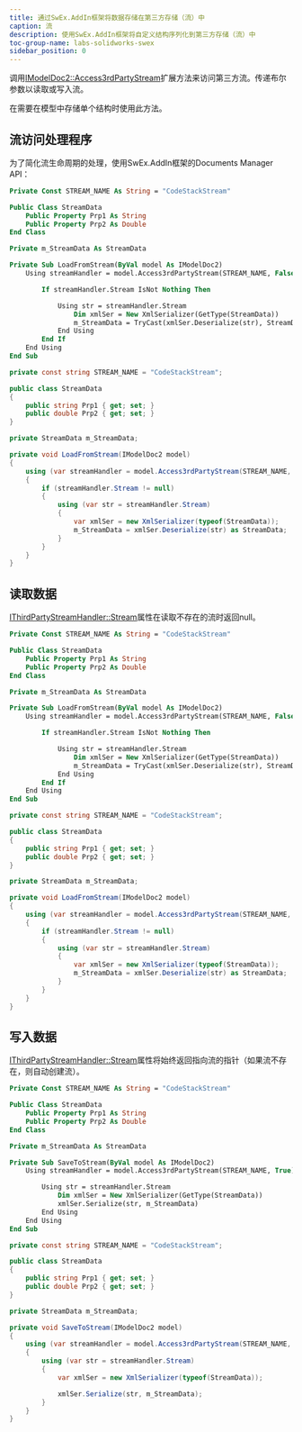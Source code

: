 ```yaml
---
title: 通过SwEx.AddIn框架将数据存储在第三方存储（流）中
caption: 流
description: 使用SwEx.AddIn框架将自定义结构序列化到第三方存储（流）中
toc-group-name: labs-solidworks-swex
sidebar_position: 0
---
```

调用[IModelDoc2::Access3rdPartyStream](https://docs.codestack.net/swex/add-in/html/M_SolidWorks_Interop_sldworks_ModelDocExtension_Access3rdPartyStream.htm)扩展方法来访问第三方流。传递布尔参数以读取或写入流。

在需要在模型中存储单个结构时使用此方法。

## 流访问处理程序

为了简化流生命周期的处理，使用SwEx.AddIn框架的Documents Manager API：

```vb
Private Const STREAM_NAME As String = "CodeStackStream"

Public Class StreamData
    Public Property Prp1 As String
    Public Property Prp2 As Double
End Class

Private m_StreamData As StreamData

Private Sub LoadFromStream(ByVal model As IModelDoc2)
    Using streamHandler = model.Access3rdPartyStream(STREAM_NAME, False)

        If streamHandler.Stream IsNot Nothing Then

            Using str = streamHandler.Stream
                Dim xmlSer = New XmlSerializer(GetType(StreamData))
                m_StreamData = TryCast(xmlSer.Deserialize(str), StreamData)
            End Using
        End If
    End Using
End Sub
```

```cs
private const string STREAM_NAME = "CodeStackStream";

public class StreamData
{
    public string Prp1 { get; set; }
    public double Prp2 { get; set; }
}

private StreamData m_StreamData;

private void LoadFromStream(IModelDoc2 model)
{
    using (var streamHandler = model.Access3rdPartyStream(STREAM_NAME, false))
    {
        if (streamHandler.Stream != null)
        {
            using (var str = streamHandler.Stream)
            {
                var xmlSer = new XmlSerializer(typeof(StreamData));
                m_StreamData = xmlSer.Deserialize(str) as StreamData;
            }
        }
    }
}
```

## 读取数据

[IThirdPartyStreamHandler::Stream](https://docs.codestack.net/swex/add-in/html/P_CodeStack_SwEx_AddIn_Base_IThirdPartyStreamHandler_Stream.htm)属性在读取不存在的流时返回null。

```vb
Private Const STREAM_NAME As String = "CodeStackStream"

Public Class StreamData
    Public Property Prp1 As String
    Public Property Prp2 As Double
End Class

Private m_StreamData As StreamData

Private Sub LoadFromStream(ByVal model As IModelDoc2)
    Using streamHandler = model.Access3rdPartyStream(STREAM_NAME, False)

        If streamHandler.Stream IsNot Nothing Then

            Using str = streamHandler.Stream
                Dim xmlSer = New XmlSerializer(GetType(StreamData))
                m_StreamData = TryCast(xmlSer.Deserialize(str), StreamData)
            End Using
        End If
    End Using
End Sub
```

```cs
private const string STREAM_NAME = "CodeStackStream";

public class StreamData
{
    public string Prp1 { get; set; }
    public double Prp2 { get; set; }
}

private StreamData m_StreamData;

private void LoadFromStream(IModelDoc2 model)
{
    using (var streamHandler = model.Access3rdPartyStream(STREAM_NAME, false))
    {
        if (streamHandler.Stream != null)
        {
            using (var str = streamHandler.Stream)
            {
                var xmlSer = new XmlSerializer(typeof(StreamData));
                m_StreamData = xmlSer.Deserialize(str) as StreamData;
            }
        }
    }
}
```

## 写入数据

[IThirdPartyStreamHandler::Stream](https://docs.codestack.net/swex/add-in/html/P_CodeStack_SwEx_AddIn_Base_IThirdPartyStreamHandler_Stream.htm)属性将始终返回指向流的指针（如果流不存在，则自动创建流）。

```vb
Private Const STREAM_NAME As String = "CodeStackStream"

Public Class StreamData
    Public Property Prp1 As String
    Public Property Prp2 As Double
End Class

Private m_StreamData As StreamData

Private Sub SaveToStream(ByVal model As IModelDoc2)
    Using streamHandler = model.Access3rdPartyStream(STREAM_NAME, True)

        Using str = streamHandler.Stream
            Dim xmlSer = New XmlSerializer(GetType(StreamData))
            xmlSer.Serialize(str, m_StreamData)
        End Using
    End Using
End Sub
```

```cs
private const string STREAM_NAME = "CodeStackStream";

public class StreamData
{
    public string Prp1 { get; set; }
    public double Prp2 { get; set; }
}

private StreamData m_StreamData;

private void SaveToStream(IModelDoc2 model)
{
    using (var streamHandler = model.Access3rdPartyStream(STREAM_NAME, true))
    {
        using (var str = streamHandler.Stream)
        {
            var xmlSer = new XmlSerializer(typeof(StreamData));

            xmlSer.Serialize(str, m_StreamData);
        }
    }
}
```